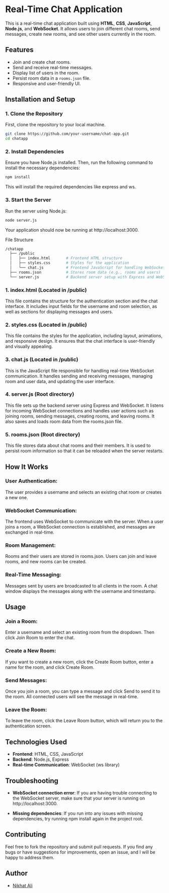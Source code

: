 # Real-Time Chat Application

This is a real-time chat application built using **HTML**, **CSS**, **JavaScript**, **Node.js**, and **WebSocket**. It allows users to join different chat rooms, send messages, create new rooms, and see other users currently in the room.

## Features

- Join and create chat rooms.
- Send and receive real-time messages.
- Display list of users in the room.
- Persist room data in a `rooms.json` file.
- Responsive and user-friendly UI.

## Installation and Setup

### 1. Clone the Repository

First, clone the repository to your local machine.

```bash
git clone https://github.com/your-username/chat-app.git
cd chatapp
```

### 2. Install Dependencies
Ensure you have Node.js installed. Then, run the following command to install the necessary dependencies:

```bash
npm install
```
This will install the required dependencies like express and ws.

### 3. Start the Server
Run the server using Node.js:

```bash
node server.js
```
Your application should now be running at http://localhost:3000.

File Structure
```bash
/chatapp
  ├── /public
  │   ├── index.html       # Frontend HTML structure
  │   ├── styles.css       # Styles for the application
  │   └── chat.js          # Frontend JavaScript for handling WebSocket communication and UI
  ├── rooms.json           # Stores room data (e.g., rooms and users)
  └── server.js            # Backend server setup with Express and WebSocket
```

### 1. index.html (Located in /public)
This file contains the structure for the authentication section and the chat interface. It includes input fields for the username and room selection, as well as sections for displaying messages and users.

### 2. styles.css (Located in /public)
This file contains the styles for the application, including layout, animations, and responsive design. It ensures that the chat interface is user-friendly and visually appealing.

### 3. chat.js (Located in /public)
This is the JavaScript file responsible for handling real-time WebSocket communication. It handles sending and receiving messages, managing room and user data, and updating the user interface.

### 4. server.js (Root directory)
This file sets up the backend server using Express and WebSocket. It listens for incoming WebSocket connections and handles user actions such as joining rooms, sending messages, creating rooms, and leaving rooms. It also saves and loads room data from the rooms.json file.

### 5. rooms.json (Root directory)
This file stores data about chat rooms and their members. It is used to persist room information so that it can be reloaded when the server restarts.

## How It Works
### User Authentication:
The user provides a username and selects an existing chat room or creates a new one.

### WebSocket Communication:
The frontend uses WebSocket to communicate with the server. When a user joins a room, a WebSocket connection is established, and messages are exchanged in real-time.

### Room Management:
Rooms and their users are stored in rooms.json. Users can join and leave rooms, and new rooms can be created.

### Real-Time Messaging:
Messages sent by users are broadcasted to all clients in the room. A chat window displays the messages along with the username and timestamp.

## Usage
### Join a Room:
Enter a username and select an existing room from the dropdown. Then click Join Room to enter the chat.

### Create a New Room:
If you want to create a new room, click the Create Room button, enter a name for the room, and click Create Room.

### Send Messages:
Once you join a room, you can type a message and click Send to send it to the room. All connected users will see the message in real-time.

### Leave the Room:
To leave the room, click the Leave Room button, which will return you to the authentication screen.

## Technologies Used
- **Frontend**: HTML, CSS, JavaScript
- **Backend**: Node.js, Express
- **Real-time Communication**: WebSocket (ws library)

## Troubleshooting
- **WebSocket connection error**:
If you are having trouble connecting to the WebSocket server, make sure that your server is running on http://localhost:3000.

- **Missing dependencies**:
If you run into any issues with missing dependencies, try running npm install again in the project root.

## Contributing
Feel free to fork the repository and submit pull requests. If you find any bugs or have suggestions for improvements, open an issue, and I will be happy to address them.

## Author

- [Nikhat Ali](https://github.com/nikhat29)
